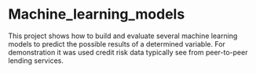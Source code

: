 # Machine_learning_models

This project shows how to build and evaluate several machine learning models to predict the possible results of a determined variable.
For demonstration it was used credit risk data typically see from peer-to-peer lending services.
